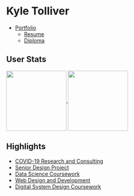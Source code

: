 
<!--
This program is free software: you can redistribute it and/or modify
it under the terms of the GNU General Public License as published by
the Free Software Foundation, either version 3 of the License, or
(at your option) any later version.

This program is distributed in the hope that it will be useful,
but WITHOUT ANY WARRANTY; without even the implied warranty of
MERCHANTABILITY or FITNESS FOR A PARTICULAR PURPOSE.  See the
GNU General Public License for more details.

You should have received a copy of the GNU General Public License
along with this program.  If not, see <https://www.gnu.org/licenses/>.
-->

# Kyle Tolliver

  - [Portfolio](https://kctolli.github.io/)
      - [Resume](https://kctolli.github.io/site_libs/resume/resume.html)
      - [Diploma](https://kctolli.github.io/site_libs/images/diploma.pdf)

## User Stats

<div data-align="center">

<a href="https://github.com/anuraghazra/github-readme-stats">
<img style="max-width:100%;" height="160" align="center" src="https://github-readme-stats.vercel.app/api?username=kctolli&count_private=true&show_icons=true&include_all_commits=true&theme=gruvbox" />
</a> <a href="https://github.com/anuraghazra/github-readme-stats">
<img style="max-width:100%;" height="160" align="center" src="https://github-readme-stats.vercel.app/api/top-langs/?username=kctolli&layout=compact&theme=gruvbox" />
</a>

</div>

## Highlights

  - [COVID-19 Research and
    Consulting](https://kctolli.github.io/COVID-19/index.html)
  - [Senior Design Project](https://ecen499-nasa.github.io/index.html)
  - [Data Science
    Coursework](https://kctolli.github.io/Data-Science/index.html)
  - [Web Design and
    Development](https://kctolli.github.io/WDD/WDD100/index.html)
  - [Digital System Design
    Coursework](https://ecen-340.glitch.me/index.html)
